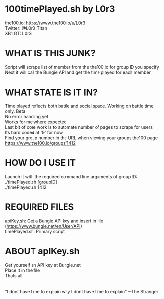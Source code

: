 # 100timePlayed.sh by L0r3 #
the100.io: https://www.the100.io/u/L0r3<br>
Twitter: @L0r3_Titan<br>
XB1 GT: L0r3<br>

# WHAT IS THIS JUNK? #
Script will scrape list of member from the the100.io for group ID you specify<br>
Next it will call the Bungie API and get the time played for each member<br>

# WHAT STATE IS IT IN? #
Time played reflects both battle and social space. Working on battle time only.
Beta<br>
No error handling yet<br>
Works for me where expected<br>
Last bit of core work is to automate number of pages to scrape for users<br>
Its hard coded at '9' for now<br>
Find your group number in the URL when viewing your groups the100 page<br>
https://www.the100.io/groups/1412<br>

# HOW DO I USE IT #
Launch it with the required command line arguments of group ID:<br>
./timePlayed.sh [groupID]<br>
./timePlayed.sh 1412<br>

# REQUIRED FILES
apiKey.sh: Get a Bungie API key and insert in file (https://www.bungie.net/en/User/API)<br>
timePlayed.sh: Primary script<br>

# ABOUT apiKey.sh #
Get yourself an API key at Bungie.net<br>
Place it in the file<br>
Thats all<br>
<br>
<br>
"I dont have time to explain why I dont have time to explain" --The Stranger<br>
